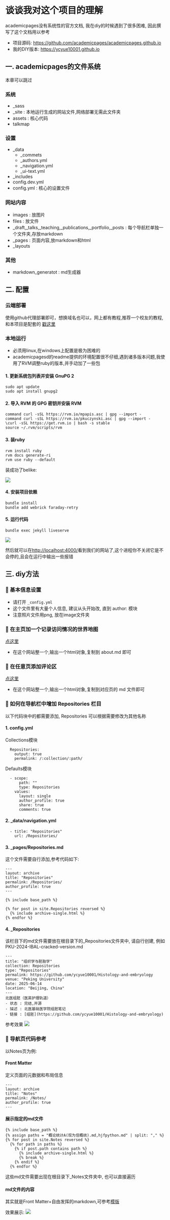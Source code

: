 # 谈谈我对这个项目的理解
academicpages没有系统性的官方文档, 我在diy的时候遇到了很多困难, 因此撰写了这个文档用以参考
- 项目源码: https://github.com/academicpages/academicpages.github.io
- 我的DIY版本: https://ycyue10001.github.io
## 一. academicpages的文件系统
本章可以跳过
### 系统
- _sass
- _site : 本地运行生成的网站文件,网络部署无需此文件夹
- assets : 核心代码
- talkmap
### 设置
- _data
    - _commets
    - _authors.yml
    - _navigation.yml
    - _ui-text.yml
- _includes
- config.dev.yml
- config.yml : 核心的设置文件
### 网站内容
- images : 放图片
- files : 放文件
- _draft,_talks,_teaching,_publications,_portfolio,_posts : 每个导航栏单独一个文件夹,存放markdown
- _pages : 页面内容,放markdown和html
- _layouts
### 其他
- markdown_generatot : md生成器

## 二. 配置
### 云端部署
使用github代理部署即可，想换域名也可以，网上都有教程,推荐一个校友的教程,和本项目是配套的 [戳这里](https://blog.csdn.net/qd1813100174/article/details/128604858?ops_request_misc=%257B%2522request%255Fid%2522%253A%2522172224250516800180610476%2522%252C%2522scm%2522%253A%252220140713.130102334..%2522%257D&request_id=172224250516800180610476&biz_id=0&utm_medium=distribute.pc_search_result.none-task-blog-2~all~top_positive~default-1-128604858-null-null.142^v100^pc_search_result_base8&utm_term=%E4%B8%AA%E4%BA%BA%E4%B8%BB%E9%A1%B5&spm=1018.2226.3001.4187)
### 本地运行
- 必须用linux,在windows上配置是极为困难的
- academicpagesd的readme提供的环境配置很不仔细,遇到诸多版本问题,我使用了RVM调整ruby的版本,并手动加了一些包

#### 1. 更新系统包列表并安装 GnuPG 2
```
sudo apt update
sudo apt install gnupg2
```

#### 2. 导入 RVM 的 GPG 密钥并安装 RVM
```
command curl -sSL https://rvm.io/mpapis.asc | gpg --import -
command curl -sSL https://rvm.io/pkuczynski.asc | gpg --import -
\curl -sSL https://get.rvm.io | bash -s stable
source ~/.rvm/scripts/rvm
```
#### 3. 装ruby
```
rvm install ruby
rvm docs generate-ri
rvm use ruby --default
```
装成功了belike:

<img src = 'images for how to use it/image2.png'>

#### 4. 安装项目依赖
```
bundle install
bundle add webrick faraday-retry
```
#### 5. 运行代码
```
bundle exec jekyll liveserve
```
<img src = 'images for how to use it/image.png'>

然后就可以在[http://localhost:4000/](http://localhost:4000/)看到我们的网站了,这个进程你不关闭它是不会停的,且会在运行中输出一些报错

## 三. diy方法
### :star2: 基本信息设置
- 请打开 ```_config.yml```
- 这个文件里有大量个人信息, 建议从头开始改, 直到 author: 模块
- 注意照片文件用png, 放在image文件夹
### :star2: 在主页加一个记录访问情况的世界地图
[点这里](https://mapmyvisitors.com/)
- 在这个网站整一个,输出一个html对象,复制到 about.md 即可

### :star2: 在任意页添加评论区
[点这里](https://giscus.app/)
- 在这个网站整一个,输出一个html对象,复制到对应页的 md 文件即可
### :star2: 如何在导航栏中增加 Repositories 栏目
以下代码块中的都需要添加, Repositories 可以根据需要修改为其他名称
#### 1. config.yml 

Collections模块
```
  Repositories:
    output: true
    permalink: /:collection/:path/
```
Defaults模块
```
  - scope:
      path: ""
      type: Repositories
    values:
      layout: single
      author_profile: true
      share: true
      comments: true
```
#### 2. _data/navigation.yml
```
  - title: "Repositories"
    url: /Repositories/
```
#### 3. _pages/Repositories.md
这个文件需要自行添加,参考代码如下:
```
---
layout: archive
title: "Repositories"
permalink: /Repositories/
author_profile: true
---

{% include base_path %}

{% for post in site.Repositories reversed %}
  {% include archive-single.html %}
{% endfor %}
```
#### 4. _Repositories
该栏目下的md文件需要放在根目录下的_Repositories文件夹中, 请自行创建, 例如PKU-2024-IBAL-cracked-version.md
```
---
title: "组织学与胚胎学"
collection: Repositories
type: "Repositories"
permalink: https://github.com/ycyue10001/Histology-and-embryology
venue: "Peking University"
date: 2025-06-14
location: "Beijing, China"
---
北医组胚（医英护理轨道）
- 状态 : 完结,开源
- 描述 : 北医基础医学院组胚笔记
- 链接 : [组胚](https://github.com/ycyue10001/Histology-and-embryology)
```
参考效果
<img src = 'images for how to use it/image3.png'>



### :star2: 导航页代码参考
以Notes页为例:
#### Front Matter
定义页面的元数据和布局信息
```
---
layout: archive
title: "Notes"
permalink: /Notes/
author_profile: true
---
```
#### 展示指定的md文件 
```
{% include base_path %}
{% assign paths = "概论统计A(现为信概统).md,hjfpython.md" | split: "," %}
{% for post in site.Notes reversed %}
  {% for path in paths %}
    {% if post.path contains path %}
      {% include archive-single.html %}
      {% break %}
    {% endif %}
  {% endfor %}
```
这些md文件需要出现在根目录下_Notes文件夹中, 也可以直接遍历
#### md文件的内容
其实就是Front Matter+自由发挥的markdown,可参考[模版](https://github.com/ICUlizhi/academicpages-stu-/blob/main/files/nameofthemd.md)

效果展示:
<img src = 'images for how to use it/image4.png'>

